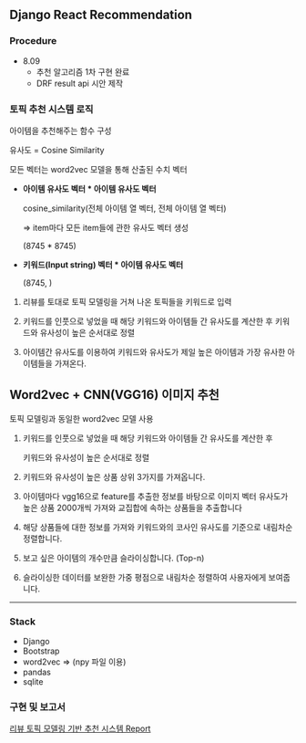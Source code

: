 ## Django React Recommendation

### Procedure

- 8.09
  - 추천 알고리즘 1차 구현 완료
  - DRF result api 시안 제작

### 토픽 추천 시스템 로직

아이템을 추천해주는 함수 구성

유사도 = Cosine Similarity

모든 벡터는 word2vec 모델을 통해 산출된 수치 벡터

- **아이템 유사도 벡터 * 아이템 유사도 벡터**
    
    cosine_similarity(전체 아이템 열 벡터, 전체 아이템 열 벡터)
    
    ⇒ item마다 모든 item들에 관한 유사도 벡터 생성
    
    (8745 * 8745)
    

- **키워드(Input string) 벡터 * 아이템 유사도 벡터**
    
    (8745, )
    

 1. 리뷰를 토대로 토픽 모델링을 거쳐 나온 토픽들을 키워드로 입력

1. 키워드를 인풋으로 넣었을 때 해당 키워드와 아이템들 간 유사도를 계산한 후  키워드와 유사성이 높은 순서대로 정렬

1. 아이템간 유사도를 이용하여 키워드와 유사도가 제일 높은 아이템과 가장 유사한 아이템들을 가져온다.

  
## Word2vec + CNN(VGG16) 이미지 추천

토픽 모델링과 동일한 word2vec 모델 사용

1. 키워드를 인풋으로 넣었을 때 해당 키워드와 아이템들 간 유사도를 계산한 후 
    
    키워드와 유사성이 높은 순서대로 정렬
    

1. 키워드와 유사성이 높은 상품 상위 3가지를 가져옵니다.
2. 아이템마다 vgg16으로 feature를 추출한 정보를 바탕으로 이미지 벡터 유사도가 높은 상품 2000개씩 가져와 교집합에 속하는 상품들을 추출합니다
3. 해당 상품들에 대한 정보를 가져와 키워드와의 코사인 유사도를 기준으로 내림차순 정렬합니다. 
4. 보고 싶은 아이템의 개수만큼 슬라이싱합니다. (Top-n)
5. 슬라이싱한 데이터를 보완한 가중 평점으로 내림차순 정렬하여 사용자에게  보여줍니다.

---------

### Stack
  - Django
  - Bootstrap
  - word2vec => (npy 파일 이용)
  - pandas
  - sqlite

### 구현 및 보고서 

[리뷰 토픽 모델링 기반 추천 시스템 Report](https://innovative-tortoise-rec-django.notion.site/Report-6ec88524b8a9488f84aed63abfe67295)